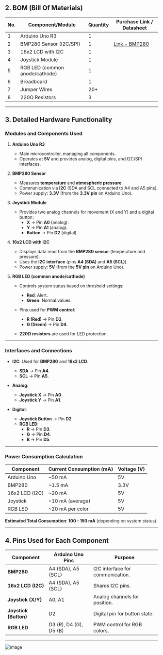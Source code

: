 

## **2. BOM (Bill Of Materials)**

| **No.** | **Component/Module**             | **Quantity** | **Purchase Link / Datasheet**                          |
|---------|----------------------------------|--------------|--------------------------------------------------------|
| 1       | Arduino Uno R3                   | 1            |  |
| 2       | BMP280 Sensor (I2C/SPI)          | 1            | [Link - BMP280](https://www.optimusdigital.ro)         |
| 3       | 16x2 LCD with I2C                | 1            |                                                        |
| 4       | Joystick Module                  | 1            |                                                        |
| 5       | RGB LED (common anode/cathode)   | 1            |                                                        |
| 6       | Breadboard                       | 1            |                                                        |
| 7       | Jumper Wires                     | 20+          |                                                        |
| 8       | 220Ω Resistors                   | 3            |                                                        |

---

## **3. Detailed Hardware Functionality**

### **Modules and Components Used**

1. **Arduino Uno R3**  
   - Main microcontroller, managing all components.  
   - Operates at **5V** and provides analog, digital pins, and I2C/SPI interfaces.

2. **BMP280 Sensor**  
   - Measures **temperature** and **atmospheric pressure**.  
   - Communication via **I2C** (SDA and SCL connected to A4 and A5 pins).  
   - Power supply: **3.3V** (from the **3.3V pin** on Arduino Uno).

3. **Joystick Module**  
   - Provides two analog channels for movement (X and Y) and a digital button:  
     - **X** -> Pin **A0** (analog).  
     - **Y** -> Pin **A1** (analog).  
     - **Button** -> Pin **D2** (digital).

4. **16x2 LCD with I2C**  
   - Displays data read from the **BMP280 sensor** (temperature and pressure).  
   - Uses the **I2C interface** (pins **A4 (SDA)** and **A5 (SCL)**).  
   - Power supply: **5V** (from the **5V pin** on Arduino Uno).

5. **RGB LED (common anode/cathode)**  
   - Controls system status based on threshold settings:  
     - **Red**: Alert.  
     - **Green**: Normal values.  
    
   - Pins used for **PWM control**:  
     - **R (Red)** -> Pin **D3**.  
     - **G (Green)** -> Pin **D4**.  
     
   - **220Ω resistors** are used for LED protection.

---

### **Interfaces and Connections**

- **I2C**: Used for **BMP280** and **16x2 LCD**.  
  - **SDA** -> Pin **A4**.  
  - **SCL** -> Pin **A5**.  

- **Analog**:  
  - **Joystick X** -> Pin **A0**.  
  - **Joystick Y** -> Pin **A1**.  

- **Digital**:  
  - **Joystick Button** -> Pin **D2**.  
  - **RGB LED**:  
    - **R** -> Pin **D3**.  
    - **G** -> Pin **D4**.  
    - **B** -> Pin **D5**.  

---

### **Power Consumption Calculation**

| **Component**         | **Current Consumption (mA)** | **Voltage (V)** |
|------------------------|-----------------------------|-----------------|
| Arduino Uno            | ~50 mA                      | 5V              |
| BMP280                 | ~1.5 mA                     | 3.3V            |
| 16x2 LCD (I2C)         | ~20 mA                      | 5V              |
| Joystick               | ~10 mA (average)            | 5V              |
| RGB LED                | ~20 mA per color            | 5V              |

**Estimated Total Consumption**: **100 - 150 mA** (depending on system status).

---

## **4. Pins Used for Each Component**

| **Component**         | **Arduino Uno Pins**          | **Purpose**                           |
|------------------------|------------------------------|---------------------------------------|
| **BMP280**            | A4 (SDA), A5 (SCL)           | I2C interface for communication.      |
| **16x2 LCD (I2C)**    | A4 (SDA), A5 (SCL)           | Shares I2C pins.                      |
| **Joystick (X/Y)**    | A0, A1                       | Analog channels for position.         |
| **Joystick (Button)** | D2                           | Digital pin for button state.         |
| **RGB LED**           | D3 (R), D4 (G), D5 (B)       | PWM control for RGB colors.           |

---



![image](https://github.com/user-attachments/assets/72cbba13-4bb7-445d-91a6-34021d3aa504)



